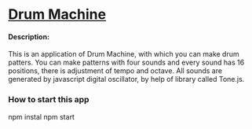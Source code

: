 # [Drum Machine](https://drum-machine-henna.vercel.app/)

#### Description:
This is an application of Drum Machine, with which you can make drum patters. You can make patterns with four sounds and every sound has 16 positions, there is adjustment of tempo and octave. All sounds are generated by javascript digital oscillator, by help of library called Tone.js.

### How to start this app
npm instal
npm start

